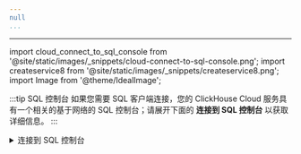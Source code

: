 ```yaml
---
null
...
```

---

import cloud_connect_to_sql_console from '@site/static/images/_snippets/cloud-connect-to-sql-console.png';
import createservice8 from '@site/static/images/_snippets/createservice8.png';
import Image from '@theme/IdealImage';

:::tip SQL 控制台
如果您需要 SQL 客户端连接，您的 ClickHouse Cloud 服务具有一个相关的基于网络的 SQL 控制台；请展开下面的 **连接到 SQL 控制台** 以获取详细信息。
:::

<details>
    <summary>连接到 SQL 控制台</summary>

从您的 ClickHouse Cloud 服务列表中，点击一个服务。

<Image img={cloud_connect_to_sql_console}  alt="连接到 SQL 控制台" size="lg" force border/>

这将重定向您到 SQL 控制台。

<Image img={createservice8}  alt="SQL 控制台" size="lg" force border/>

</details>

